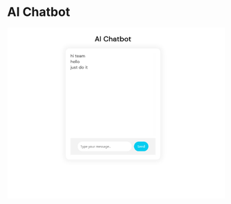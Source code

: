 # AI Chatbot

![App Demo](https://raw.githubusercontent.com/akshayboddhul/websocket_frontend/main/src/ai-chatbot-ui.png)
